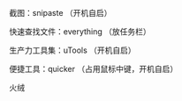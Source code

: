 



截图：snipaste （开机自启）

快速查找文件：everything （放任务栏）

生产力工具集：uTools （开机自启）

便捷工具：quicker （占用鼠标中键，开机自启）

火绒